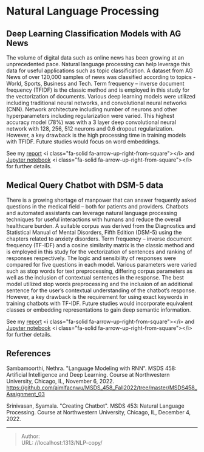 # Natural Language Processing

## Deep Learning Classification Models with AG News
The volume of digital data such as online news has been growing at an unprecedented pace. Natural language processing can help leverage this data for useful applications such as topic classification. A dataset from AG News of over 120,000 samples of news was classified according to topics - World, Sports, Business and Tech. Term frequency – inverse document frequency (TFIDF) is the classic method and is employed in this study for the vectorization of documents. Various deep learning models were utilized including traditional neural networks, and convolutional neural networks (CNN). Network architecture including number of neurons and other hyperparameters including regularization were varied. This highest accuracy model (78%) was with a 3 layer deep convolutional neural network with 128, 256, 512 neurons and 0.6 dropout regularization. However, a key drawback is the high processing time in training models with TFIDF. Future studies would focus on word embeddings.

See my [report](/docs/saraogee-research-report5.pdf) &lt;i class=&#34;fa-solid fa-arrow-up-right-from-square&#34;&gt;&lt;/i&gt; and [Jupyter notebook](/docs/Assignment5.html) &lt;i class=&#34;fa-solid fa-arrow-up-right-from-square&#34;&gt;&lt;/i&gt; for further details. 

## Medical Query Chatbot with DSM-5 data
There is a growing shortage of manpower that can answer frequently asked questions in the medical field – both for patients and providers. Chatbots and automated assistants can leverage natural language processing techniques for useful interactions with humans and reduce the overall healthcare burden. A suitable corpus was derived from the Diagnostics and Statistical Manual of Mental Disorders, Fifth Edition (DSM-5) using the chapters related to anxiety disorders. Term frequency – inverse document frequency (TF-IDF) and a cosine similarity matrix is the classic method and is employed in this study for the vectorization of sentences and ranking of responses respectively. The logic and sensibility of responses were compared for five questions in each model. Various parameters were varied such as stop words for text preprocessing, differing corpus parameters as well as the inclusion of contextual sentences in the response. The best model utilized stop words preprocessing and the inclusion of an additional sentence for the user’s contextual understanding of the chatbot’s response. However, a key drawback is the requirement for using exact keywords in training chatbots with TF-IDF. Future studies would incorporate equivalent classes or embedding representations to gain deep semantic information.

See my [report](/docs/saraogee-research-report5.pdf) &lt;i class=&#34;fa-solid fa-arrow-up-right-from-square&#34;&gt;&lt;/i&gt; and [Jupyter notebook](/docs/Assignment5.html) &lt;i class=&#34;fa-solid fa-arrow-up-right-from-square&#34;&gt;&lt;/i&gt; for further details. 

## References

Sambamoorthi, Nethra. &#34;Language Modeling with RNN&#34;. MSDS 458: Artificial Intelligence and Deep Learning. Course at Northwestern University, Chicago, IL, November 6, 2022. https://github.com/aimlfacnwu/MSDS_458_Fall2022/tree/master/MSDS458_Assignment_03

Srinivasan, Syamala. &#34;Creating Chatbot&#34;. MSDS 453: Natural Language Processing. Course at Northwestern University, Chicago, IL, December 4, 2022.

---

> Author:   
> URL: //localhost:1313/NLP-copy/  

